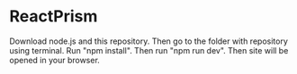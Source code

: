 # ReactPrism

Download node.js and this repository.
Then go to the folder with repository using terminal.
Run "npm install".
Then run "npm run dev".
Then site will be opened in your browser.
